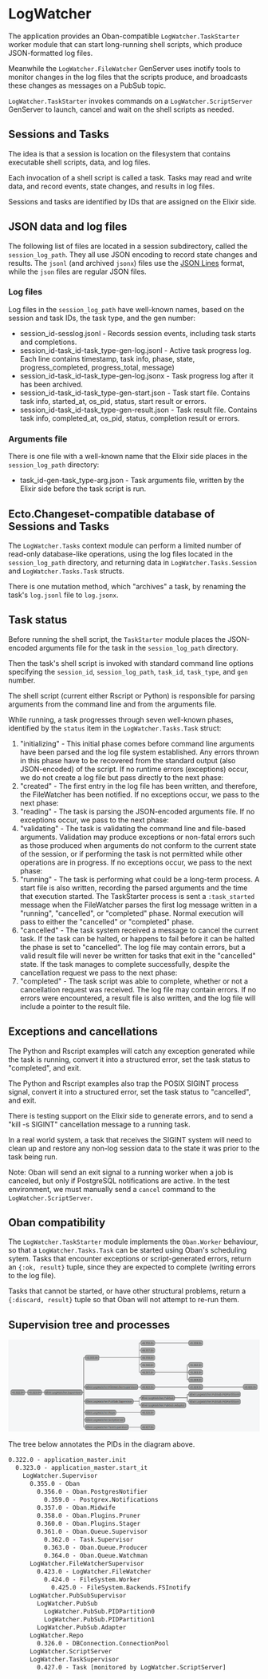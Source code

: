 # LogWatcher

The application provides an Oban-compatible `LogWatcher.TaskStarter` worker 
module that can start long-running shell scripts, which produce JSON-formatted 
log files.

Meanwhile the `LogWatcher.FileWatcher` GenServer uses inotify tools to monitor
changes in the log files that the scripts produce, and broadcasts these changes
as messages on a PubSub topic.

`LogWatcher.TaskStarter` invokes commands on a `LogWatcher.ScriptServer`
GenServer to launch, cancel and wait on the shell scripts as needed.


## Sessions and Tasks

The idea is that a session is location on the filesystem that 
contains executable shell scripts, data, and log files.

Each invocation of a shell script is called a task. Tasks may
read and write data, and record events, state changes, and
results in log files.

Sessions and tasks are identified by IDs that are assigned on the 
Elixir side.


## JSON data and log files

The following list of files are located in a session subdirectory, 
called the `session_log_path`. They all use JSON encoding to record
state changes and results. The `jsonl` (and archived `jsonx`) files use 
the [JSON Lines](https://jsonlines.org/) format, while the `json`
files are regular JSON files.


### Log files

Log files in the `session_log_path` have well-known names, 
based on the session and task IDs, the task type, and the gen
number:

* session_id-sesslog.jsonl - Records session events, including task starts 
  and completions.
* session_id-task_id-task_type-gen-log.jsonl - Active task progress log. 
  Each line contains timestamp, task info, phase, state, progress_completed, 
  progress_total, message)
* session_id-task_id-task_type-gen-log.jsonx - Task progress log after it 
  has been archived.
* session_id-task_id-task_type-gen-start.json - Task start file. Contains 
  task info, started_at, os_pid, status, start result or errors.
* session_id-task_id-task_type-gen-result.json - Task result file. Contains 
  task info, completed_at, os_pid, status, completion result or errors.


### Arguments file

There is one file with a well-known name that the Elixir side
places in the `session_log_path` directory:

* task_id-gen-task_type-arg.json - Task arguments file, written by
  the Elixir side before the task script is run.


## Ecto.Changeset-compatible database of Sessions and Tasks

The `LogWatcher.Tasks` context module can perform a limited number
of read-only database-like operations, using the log files located in 
the `session_log_path` directory, and returning data in 
`LogWatcher.Tasks.Session` and `LogWatcher.Tasks.Task` structs.

There is one mutation method, which "archives" a task, by renaming the 
task's `log.jsonl` file to `log.jsonx`.


## Task status

Before running the shell script, the `TaskStarter` module places the
JSON-encoded arguments file for the task in the `session_log_path` 
directory.

Then the task's shell script is invoked with standard command line 
options specifying the `session_id`, `session_log_path`, `task_id`, 
`task_type`, and `gen` number.

The shell script (current either Rscript or Python) is responsible for 
parsing arguments from the command line and from the arguments file.

While running, a task progresses through seven well-known phases, 
identified by the `status` item in the `LogWatcher.Tasks.Task` struct:

1. "initializing" - This initial phase comes before command line arguments
  have been parsed and the log file system established. Any errors thrown
  in this phase have to be recovered from the standard output 
  (also JSON-encoded) of the script. If no runtime errors (exceptions) 
  occur, we do not create a log file but pass directly to the next phase:
2. "created" - The first entry in the log file has been written, and
  therefore, the FileWatcher has been notified. If no exceptions 
  occur, we pass to the next phase:
3. "reading" - The task is parsing the JSON-encoded arguments file.
  If no exceptions occur, we pass to the next phase:
4. "validating" - The task is validating the command line and file-based
  arguments. Validation may produce exceptions or non-fatal errors
  such as those produced when arguments do not conform to the 
  current state of the session, or if performing the task is not 
  permitted while other operations are in progress.
  If no exceptions occur, we pass to the next phase:
5. "running" - The task is performing what could be a long-term 
  process. A start file is also written, recording the parsed
  arguments and the time that execution started. The TaskStarter 
  process is sent a `:task_started` message when the FileWatcher 
  parses the first log message written in a "running", "cancelled", 
  or "completed" phase. Normal execution will pass to either the 
  "cancelled" or "completed" phase.
6. "cancelled" - The task system received a message to cancel
  the current task.  If the task can be halted, or happens to 
  fail before it can be halted the phase is set to "cancelled". 
  The log file may contain errors, but a valid result file will 
  never be written for tasks that exit in the "cancelled" state.
  If the task manages to complete successfully, despite the 
  cancellation request we pass to the next phase:
7. "completed" - The task script was able to complete, whether
  or not a cancellation request was received. The log file may 
  contain errors. If no errors were encountered, a result file is 
  also written, and the log file will include a pointer
  to the result file.


## Exceptions and cancellations

The Python and Rscript examples will catch any exception
generated while the task is running, convert it into
a structured error, set the task status to "completed", 
and exit.

The Python and Rscript examples also trap the POSIX SIGINT 
process signal, convert it into a structured error,
set the task status to "cancelled", and exit. 

There is testing support on the Elixir side to generate
errors, and to send a "kill -s SIGINT" cancellation message
to a running task.

In a real world system, a task that receives the SIGINT
system will need to clean up and restore any non-log
session data to the state it was prior to the task being
run.

Note: Oban will send an exit signal to a running worker when
a job is canceled, but only if PostgreSQL notifications are 
active. In the test environment, we must manually send a 
`cancel` command to the `LogWatcher.ScriptServer`.


## Oban compatibility

The `LogWatcher.TaskStarter` module implements the `Oban.Worker`
behaviour, so that a `LogWatcher.Tasks.Task` can be
started using Oban's scheduling sytem. Tasks that
encounter exceptions or script-generated errors, return an 
`{:ok, result}` tuple, since they are expected to complete 
(writing errors to the log file).

Tasks that cannot be started, or have other structural
problems, return a `{:discard, result}` tuple
so that Oban will not attempt to re-run them.

## Supervision tree and processes

![log_watcher_tree.png](log_watcher_tree.png)

The tree below annotates the PIDs in the diagram above.

```
0.322.0 - application_master.init
  0.323.0 - application_master.start_it
    LogWatcher.Supervisor
      0.355.0 - Oban
        0.356.0 - Oban.PostgresNotifier
          0.359.0 - Postgrex.Notifications
        0.357.0 - Oban.Midwife
        0.358.0 - Oban.Plugins.Pruner
        0.360.0 - Oban.Plugins.Stager
        0.361.0 - Oban.Queue.Supervisor
          0.362.0 - Task.Supervisor
          0.363.0 - Oban.Queue.Producer
          0.364.0 - Oban.Queue.Watchman
      LogWatcher.FileWatcherSupervisor
        0.423.0 - LogWatcher.FileWatcher
          0.424.0 - FileSystem.Worker
            0.425.0 - FileSystem.Backends.FSInotify
      LogWatcher.PubSubSupervisor
        LogWatcher.PubSub
          LogWatcher.PubSub.PIDPartition0
          LogWatcher.PubSub.PIDPartition1
        LogWatcher.PubSub.Adapter
      LogWatcher.Repo
        0.326.0 - DBConnection.ConnectionPool
      LogWatcher.ScriptServer
      LogWatcher.TaskSupervisor
        0.427.0 - Task [monitored by LogWatcher.ScriptServer]
```